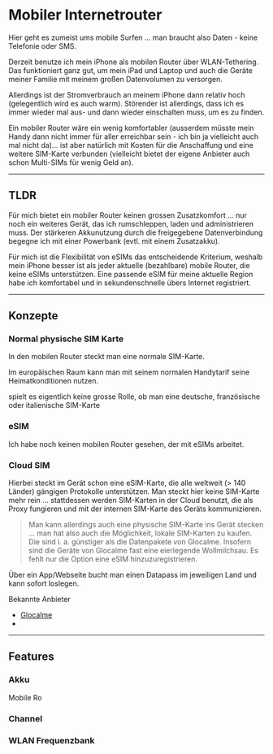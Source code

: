 # Mobiler Internetrouter

Hier geht es zumeist ums mobile Surfen ... man braucht also Daten - keine Telefonie oder SMS.

Derzeit benutze ich mein iPhone als mobilen Router über WLAN-Tethering. Das funktioniert ganz gut, um mein iPad und Laptop und auch die Geräte meiner Familie mit meinem großen Datenvolumen zu versorgen.

Allerdings ist der Stromverbrauch an meinem iPhone dann relativ hoch (gelegentlich wird es auch warm). Störender ist allerdings, dass ich es immer wieder mal aus- und dann wieder einschalten muss, um es zu finden.

Ein mobiler Router wäre ein wenig komfortabler (ausserdem müsste mein Handy dann nicht immer für aller erreichbar sein - ich bin ja vielleicht auch mal nicht da)... ist aber natürlich mit Kosten für die Anschaffung und eine weitere SIM-Karte verbunden (vielleicht bietet der eigene Anbieter auch schon Multi-SIMs für wenig Geld an).

---

## TLDR

Für mich bietet ein mobiler Router keinen grossen Zusatzkomfort ... nur noch ein weiteres Gerät, das ich rumschleppen, laden und administrieren muss. Der stärkeren Akkunutzung durch die freigegebene Datenverbindung begegne ich mit einer Powerbank (evtl. mit einem Zusatzakku).

Für mich ist die Flexibilität von eSIMs das entscheidende Kriterium, weshalb mein iPhone besser ist als jeder aktuelle (bezahlbare) mobile Router, die keine eSIMs unterstützen. Eine passende eSIM für meine aktuelle Region habe ich komfortabel und in sekundenschnelle übers Internet registriert.

---

## Konzepte

### Normal physische SIM Karte

In den mobilen Router steckt man eine normale SIM-Karte.

Im europäischen Raum kann man mit seinem normalen Handytarif seine Heimatkonditionen nutzen.

spielt es eigentlich keine grosse Rolle, ob man eine deutsche, französische oder italienische SIM-Karte 

### eSIM

Ich habe noch keinen mobilen Router gesehen, der mit eSIMs arbeitet.

### Cloud SIM

Hierbei steckt im Gerät schon eine eSIM-Karte, die alle weltweit (> 140 Länder) gängigen Protokolle unterstützen. Man steckt hier keine SIM-Karte mehr rein ... stattdessen werden SIM-Karten in der Cloud benutzt, die als Proxy fungieren und mit der internen SIM-Karte des Geräts kommunizieren.

> Man kann allerdings auch eine physische SIM-Karte ins Gerät stecken ... man hat also auch die Möglichkeit, lokale SIM-Karten zu kaufen. Die sind i. a. günstiger als die Datenpakete von Glocalme. Insofern sind die Geräte von Glocalme fast eine eierlegende Wollmilchsau. Es fehlt nur die Option eine eSIM hinzuzuregistrieren.

Über ein App/Webseite bucht man einen Datapass im jeweiligen Land und kann sofort loslegen.

Bekannte Anbieter

* [Glocalme](https://eu.glocalme.com)
* 

---

## Features

### Akku

Mobile Ro

### Channel 
   
### WLAN Frequenzbank

